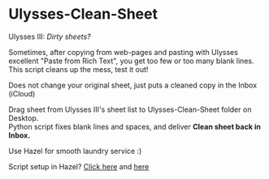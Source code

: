 Ulysses-Clean-Sheet
===================

Ulysses III: *Dirty sheets?*

Sometimes, after copying from web-pages and pasting with Ulysses excellent "Paste from Rich Text", you get too few or too many blank lines. This script cleans up the mess, test it out!

Does not change your original sheet, just puts a cleaned copy in the Inbox (iCloud)

Drag sheet from Ulysses III's sheet list to Ulysses-Clean-Sheet folder on Desktop.   
Python script fixes blank lines and spaces, and deliver **Clean sheet back in Inbox.**

Use Hazel for smooth laundry service :)

Script setup in Hazel? [Click here](http://t.co/EgrOwChykB) and [here](http://t.co/4dAORKd8S6)
